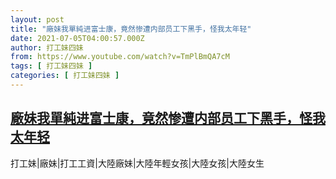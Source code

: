 ```yaml
---
layout: post
title: "廠妹我單純进富士康，竟然惨遭内部员工下黑手，怪我太年轻"
date: 2021-07-05T04:00:57.000Z
author: 打工妹四妹
from: https://www.youtube.com/watch?v=TmPlBmQA7cM
tags: [ 打工妹四妹 ]
categories: [ 打工妹四妹 ]
---
```

<!--1625457657000-->
[廠妹我單純进富士康，竟然惨遭内部员工下黑手，怪我太年轻](https://www.youtube.com/watch?v=TmPlBmQA7cM)
------

<div>
打工妹|廠妹|打工工資|大陸廠妹|大陸年輕女孩|大陸女孩|大陸女生
</div>
